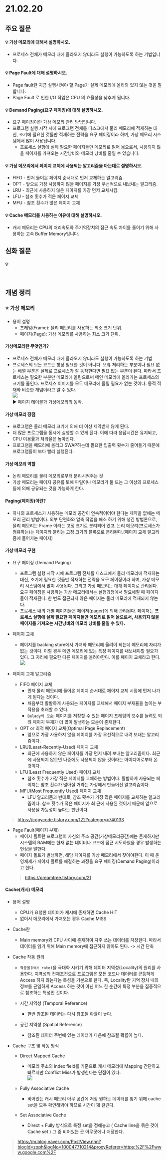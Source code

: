 # 21.02.20

## 주요 질문

#### 💡 가상 메모리에 대해서 설명하시오.
  * 프로세스 전체가 메모리 내에 올라오지 않더라도 실행이 가능하도록 하는 기법입니다.

#### 💡 Page Fault에 대해 설명하시오.
  * Page fault란 지금 실행시켜야 할 Page가 실제 메모리에 올라와 있지 않는 것을 말합니다.
  * Page Fault 로 인한 I/O 작업은 CPU 의 효율성을 낮추게 됩니다.

#### 💡 Demand Paging(요구 페이징)에 대해 설명하시오.
  * 요구 페이징이란 가상 메모리 관리 방법입니다.
  * 프로그램 실행 시작 시에 프로그램 전체를 디스크에서 물리 메모리에 적재하는 대신, 초기에 필요한 것들만 적재하는 전략을 요구 페이징이라 하며, 가상 메모리 시스템에서 많이 사용됩니다.
    * 프로세스 실행에 실제 필요한 페이지들만 메모리로 읽어 옮으로서, 사용되지 않을 페이지를 가져오는 시간낭비와 메모리 낭비를 줄일 수 있습니다.

#### 💡 가상 메모리에서 페이지 교체에 사용되는 알고리즘을 아는대로 설명하시오.
  * FIFO - 먼저 들어온 페이지 순서대로 먼저 교체하는 알고리즘.
  * OPT  - 앞으로 가장 사용하지 않을 페이지를 가장 우선적으로 내보내는 알고리즘.
  * LRU  - 최근에 사용하지 않은 페이지를 가장 먼저 교체시킴.
  * LFU  - 참조 횟수가 적은 페이지 교체
  * MFU  - 참조 횟수가 많은 페이지 교체

#### 💡 Cache 메모리를 사용하는 이유에 대해 설명하시오.
  * 캐시 메모리는 CPU의 처리속도와 주기억장치의 접근 속도 차이를 줄이기 위해 사용하는 고속 Buffer Memory입니다.


## 심화 질문

#### 💡 
<br/>

## 개념 정리

### ⭐ 가상 메모리

* 용어 설명
    * 프레임(Frame): 물리 메모리를 사용하는 최소 크기 단위.
    * 페이지(Page): 가상 메모리를 사용하는 최소 크기 단위.

#### 가상메모리란 무엇인가?
* 프로세스 전체가 메모리 내에 올라오지 않더라도 실행이 가능하도록 하는 기법
* 프로세스의 모든 코드는 항상 필요한 것이 아니다. 오류 처리하는 부분이나 필요 없는 배열 부분은 실제로 프로세스가 잘 동작한다면 필요 없는 부분이 된다. 따라서 프로세스는 필요한 부분만 메모리에 올림으로써 메인 메모리에 올라가는 프로세스의 크기를 줄인다. 프로세스 이미지를 모두 메모리에 올릴 필요가 없는 것이다. 동적 적재와 비슷한 개념이라고 알 수 있다.<br>
<img src = "https://t1.daumcdn.net/cfile/tistory/272FE1405819E01C24"><br>
▶ 페이지 테이블과 가상메모리의 동작.

#### 가상 메모리 장점
* 프로그램은 물리 메모리 크기에 의해 더 이상 제약받지 않게 된다.
* 더 많은 프로그램을 동시에 실행할 수 있게 된다. 이에 따라 응답시간은 유지되고, CPU 이용률과 처리율은 높아진다.
* 프로그램을 메모리에 올리고 SWAP하는데 필요한 입출력 횟수가 줄어들기 때문에 프로그램들이 보다 빨리 실행된다.

#### 가상 메모리 역할
* 논리 메모리를 물리 메모리로부터 분리시켜주는 것
* 가상 메모리는 페이지 공유를 토해 파일이나 메모리가 둘 또는 그 이상의 프로세스들에 의해 공유되는 것을 가능하게 한다.

#### Paging(페이징)이란?
* 하나의 프로세스가 사용하는 메모리 공간이 연속적이어야 한다는 제약을 없애는 메모리 관리 방법이다. 외부 단편화와 압축 작업을 해소 하기 위해 생긴 방법론으로, 물리 메모리는 Frame 이라는 고정 크기로 분리되어 있고, 논리 메모리(프로세스가 점유하는)는 페이지라 불리는 고정 크기의 블록으로 분리된다.(페이지 교체 알고리즘에 들어가는 페이지)

#### 가상 메모리 구현

* 요구 페이징 (Demand Paging)
    * 프로그램 실행 시작 시에 프로그램 전체를 디스크에서 물리 메모리에 적재하는 대신, 초기에 필요한 것들만 적재하는 전략을 요구 페이징이라 하며, 가상 메모리 시스템에서 많이 사용된다. 그리고 가상 메모리는 대개 페이지로 관리된다. 요구 페이징을 사용하는 가상 메모리에서는 실행과정에서 필요해질 때 페이지들이 적재된다. 한 번도 접근되지 않은 페이지는 물리 메모리에 적재되지 않는다.
    * 프로세스 내의 개별 페이지들은 페이저(pager)에 의해 관리된다. 페이저는 **프로세스 실행에 실제 필요한 페이지들만 메모리로 읽어 옮으로서, 사용되지 않을 페이지를 가져오는 시간낭비와 메모리 낭비를 줄일 수 있다.**

* 페이지 교체
    * 페이지를 backing store에서 가져와 메모리에 올려야 되는데 메모리에 자리가 없는 것이다. 이럴 경우 메인 메모리에 있는 특정 페이지를 내보내야할 필요가 있다. 그 자리에 필요한 다른 페이지를 올려야한다. 이를 페이지 교체라고 한다.<br>
    <img src = "https://t1.daumcdn.net/cfile/tistory/266938385913F71805"><br>

* 페이지 교체 알고리즘
  * FIFO 페이지 교체
    * 먼저 물리 메모리에 들어온 페이지 순서대로 페이지 교체 시점에 먼저 나가게 된다는 것이다.
    * 처음부터 활발하게 사용되는 페이지를 교체해서 페이지 부재율을 높이는 부작용을 초래할 수 있다.
    * `Belady의 모순`: 페이지를 저장할 수 있는 페이지 프레임의 갯수를 늘려도 되려 페이지 부재가 더 많이 발생하는 모순이 존재한다.
  * OPT or 최적 페이지 교체(Optimal Page Replacement)
    * 앞으로 가장 사용하지 않을 페이지를 가장 우선적으로 내려 보내는 알고리즘이다.
  * LRU(Least-Recently-Used) 페이지 교체
    * 최근에 사용하지 않은 페이지를 가장 먼저 내려 보내는 알고리즘이다. 최근에 사용되지 않으면 나중에도 사용되지 않을 것이라는 아이디어로부터 온 것이다.
  * LFU(Least Frequently Used) 페이지 교체
    * 참조 횟수가 가장 적은 페이지를 교체하는 방법이다. 활발하게 사용되는 페이지는 참조 횟수가 많아질 거라는 가정에서 만들어진 알고리즘이다.
  * MFU(Most Frequently Used) 페이지 교체 
    * LFU 알고리즘과 반대로, 참조 횟수가 가장 많은 페이지를 교체하는 알고리즘이다. 참조 횟수가 적은 페이지가 최 근에 사용된 것이기 때문에 앞으로 사용될 가능성이 높다는 판단이다.
> https://copycode.tistory.com/122?category=740133

* Page Fault(페이지 부재)
  * 페이지 폴트란 프로그램이 자신의 주소 공간(가상메모리공간)에는 존재하지만 시스템의 RAM에는 현재 없는 데이터나 코드에 접근 시도하였을 경우 발생하는 현상을 말한다.
  * 페이지 폴트가 발생하면, 해당 페이지를 가상 메모리에서 찾아야한다. 이 때 운영체제가 페이지 폴트를 해결하는 과정을 요구 페이징(Demand Paging)이라고 한다. 
  > https://preamtree.tistory.com/21

#### Cache(캐시) 메모리
* 용어 설명
  * CPU가 요청한 데이터가 캐시에 존재하면 Cache HIT
  * 없어서 메모리에서 가져오는 경우 Cache MISS

* Cache란
  * Main memory와 CPU 사이에 존재하여 자주 쓰는 데이터를 저장한다. 따라서 데이터를 읽기 위해 Main memory에 접근하지 않아도 된다. -> 시간 단축

* Cache 작동 원리
  * `적중율(Hit rate)`을 극대화 시키기 위해 데이터 지역성(Locality)의 원리를 사용한다. 지역성의 전제조건으로 프로그램은 모든 코드나 데이터를 균등하게 Access 하지 않는다는 특성을 기본으로 한다. 즉, Locality란 기억 장치 내의 정보를 균일하게 Access 하는 것이 아닌 어느 한 순간에 특정 부분을 집중적으로 참조하는 특성인 것이다.

  * 시간 지역성 (Temporal Reference)
    * 한번 참조된 데이터는 다시 참조될 확률이 높다. 

  * 공간 지역성 (Spatial Reference)
    * 참조된 데이터 주변에 있는 데이터가 다음에 참조될 확률이 높다.

* Cache 구조 및 작동 방식 
  * Direct Mapped Cache
      * 메모리 주소의 index field를 기준으로 캐시 메모리에 Mapping 간단하고 빠르지만 Conflict Miss가 발생한다는 단점이 있다.
    <br><img src = "https://img1.daumcdn.net/thumb/R1280x0/?scode=mtistory2&fname=https%3A%2F%2Fblog.kakaocdn.net%2Fdn%2FbjgrUD%2FbtqJMxnd8La%2FhiPLn43qhk5bn2o4RvVyDk%2Fimg.png"><br>
  * Fully Associative Cache
      * 비어있는 캐시 메모리 아무 공간에 저장 원하는 데이터를 찾기 위해 cache set을 모두 확인해봐야 하므로 시간이 꽤 걸린다.

  * Set Associative Cache
      * Direct + Fully 방식으로 특정  set을 정해놓고 ( Cache line을 묶은 것이 Cache set )  그 중 비어있는 곳 아무곳에나 저장한다.

> https://m.blog.naver.com/PostView.nhn?blogId=zoph&logNo=100047710214&proxyReferer=https:%2F%2Fwww.google.com%2F